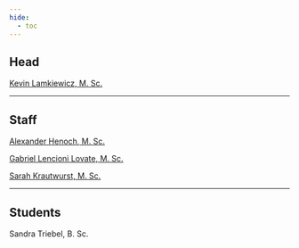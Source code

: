 ```yaml
---
hide:
  - toc
---
```

<h2>Head</h2>

[Kevin Lamkiewicz, M. Sc.](people/kevin.md)
___

<h2>Staff</h2>

[Alexander Henoch, M. Sc.](people/alex.md)  

[Gabriel Lencioni Lovate, M. Sc.](people/gabriel.md)  

[Sarah Krautwurst, M. Sc.](people/sarah.md)

---

<h2>Students</h2>

Sandra Triebel, B. Sc.

